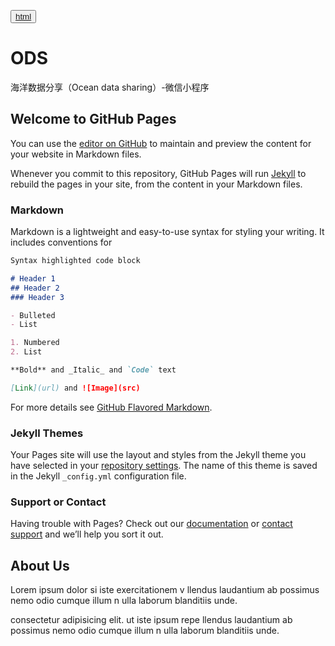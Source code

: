 <button><a href="/test/main.html">html</a></button>
# ODS
海洋数据分享（Ocean data sharing）-微信小程序

## Welcome to GitHub Pages

You can use the [editor on GitHub](https://github.com/can-dy-jack/gh/edit/main/README.md) to maintain and preview the content for your website in Markdown files.

Whenever you commit to this repository, GitHub Pages will run [Jekyll](https://jekyllrb.com/) to rebuild the pages in your site, from the content in your Markdown files.

### Markdown

Markdown is a lightweight and easy-to-use syntax for styling your writing. It includes conventions for

```markdown
Syntax highlighted code block

# Header 1
## Header 2
### Header 3

- Bulleted
- List

1. Numbered
2. List

**Bold** and _Italic_ and `Code` text

[Link](url) and ![Image](src)
```

For more details see [GitHub Flavored Markdown](https://guides.github.com/features/mastering-markdown/).

### Jekyll Themes

Your Pages site will use the layout and styles from the Jekyll theme you have selected in your [repository settings](https://github.com/can-dy-jack/gh/settings). The name of this theme is saved in the Jekyll `_config.yml` configuration file.

### Support or Contact

Having trouble with Pages? Check out our [documentation](https://docs.github.com/categories/github-pages-basics/) or [contact support](https://support.github.com/contact) and we’ll help you sort it out.


<div>
<h2>About Us</h2>
<p>Lorem ipsum dolor si iste exercitationem v
llendus laudantium ab possimus nemo odio cumque illum n
ulla laborum blanditiis unde.</p>
<p>consectetur adipisicing elit.  ut iste ipsum repe
llendus laudantium ab possimus nemo odio cumque illum n
ulla laborum blanditiis unde.</p>
</div>